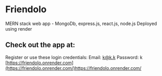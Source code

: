 # Friendolo
MERN stack web app - MongoDb, express.js, react.js, node.js 
Deployed using render

## Check out the app at:
Register or use these login credentials:
Email: k@k.k
Password: k
[https://friendolo.onrender.com](https://friendolo.onrender.com/)https://friendolo.onrender.com/
